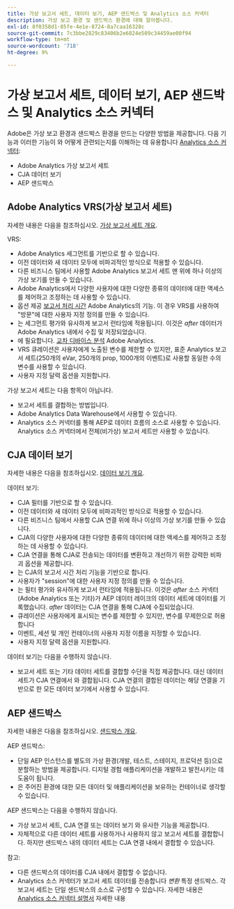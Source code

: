 ```yaml
---
title: 가상 보고서 세트, 데이터 보기, AEP 샌드박스 및 Analytics 소스 커넥터
description: 가상 보고 환경 및 샌드박스 환경에 대해 알아봅니다.
exl-id: 8f0358d1-85fe-4e1e-8724-8a7caa16328c
source-git-commit: 7c3bbe2829c83406b2e6824e509c34459ae00f94
workflow-type: tm+mt
source-wordcount: '718'
ht-degree: 9%

---
```


# 가상 보고서 세트, 데이터 보기, AEP 샌드박스 및 Analytics 소스 커넥터

Adobe은 가상 보고 환경과 샌드박스 환경을 만드는 다양한 방법을 제공합니다. 다음 기능과 이러한 기능이 와 어떻게 관련되는지를 이해하는 데 유용합니다 [Analytics 소스 커넥터](https://experienceleague.adobe.com/docs/experience-platform/sources/ui-tutorials/create/adobe-applications/analytics.html?lang=ko):

* Adobe Analytics 가상 보고서 세트
* CJA 데이터 보기
* AEP 샌드박스

## Adobe Analytics VRS(가상 보고서 세트)

자세한 내용은 다음을 참조하십시오. [가상 보고서 세트 개요](https://experienceleague.adobe.com/docs/analytics/components/virtual-report-suites/vrs-about.html?lang=ko-KR).

VRS:

* Adobe Analytics 세그먼트를 기반으로 할 수 있습니다.
* 이전 데이터와 새 데이터 모두에 비파괴적인 방식으로 적용할 수 있습니다.
* 다른 비즈니스 팀에서 사용할 Adobe Analytics 보고서 세트 맨 위에 하나 이상의 가상 보기를 만들 수 있습니다.
* Adobe Analytics에서 다양한 사용자에 대한 다양한 종류의 데이터에 대한 액세스를 제어하고 조정하는 데 사용할 수 있습니다.
* 옵션 제공 [보고서 처리 시간](https://experienceleague.adobe.com/docs/analytics/components/virtual-report-suites/vrs-report-time-processing.html?lang=ko-KR) Adobe Analytics의 기능. 이 경우 VRS를 사용하여 &quot;방문&quot;에 대한 사용자 지정 정의를 만들 수 있습니다.
* 는 세그먼트 평가와 유사하게 보고서 런타임에 적용됩니다. 이것은 _after_ 데이터가 Adobe Analytics 내에서 수집 및 저장되었습니다.
* 에 필요합니다. [교차 디바이스 분석](https://experienceleague.adobe.com/docs/analytics/components/cda/overview.html?lang=ko-KR) Adobe Analytics.
* VRS 큐레이션은 사용자에게 노출된 변수를 제한할 수 있지만, 표준 Analytics 보고서 세트(250개의 eVar, 250개의 prop, 1000개의 이벤트)로 사용할 동일한 수의 변수를 사용할 수 있습니다.
* 사용자 지정 달력 옵션을 지원합니다.

가상 보고서 세트는 다음 항목이 아닙니다.

* 보고서 세트를 결합하는 방법입니다.
* Adobe Analytics Data Warehouse에서 사용할 수 있습니다.
* Analytics 소스 커넥터를 통해 AEP로 데이터 흐름의 소스로 사용할 수 있습니다. Analytics 소스 커넥터에서 전체(비가상) 보고서 세트만 사용할 수 있습니다.


## CJA 데이터 보기

자세한 내용은 다음을 참조하십시오. [데이터 보기 개요](https://experienceleague.adobe.com/docs/analytics-platform/using/cja-dataviews/data-views.html?lang=ko-KR).

데이터 보기:

* CJA 필터를 기반으로 할 수 있습니다.
* 이전 데이터와 새 데이터 모두에 비파괴적인 방식으로 적용할 수 있습니다.
* 다른 비즈니스 팀에서 사용할 CJA 연결 위에 하나 이상의 가상 보기를 만들 수 있습니다.
* CJA의 다양한 사용자에 대한 다양한 종류의 데이터에 대한 액세스를 제어하고 조정하는 데 사용할 수 있습니다.
* CJA 연결을 통해 CJA로 전송되는 데이터를 변환하고 개선하기 위한 강력한 비파괴 옵션을 제공합니다.
* 는 CJA의 보고서 시간 처리 기능을 기반으로 합니다.
* 사용자가 &quot;session&quot;에 대한 사용자 지정 정의를 만들 수 있습니다.
* 는 필터 평가와 유사하게 보고서 런타임에 적용됩니다. 이것은 _after_ 소스 커넥터(Adobe Analytics 또는 기타)가 AEP 데이터 레이크의 데이터 세트에 데이터를 기록했습니다. _after_ 데이터는 CJA 연결을 통해 CJA에 수집되었습니다.
* 큐레이션은 사용자에게 표시되는 변수를 제한할 수 있지만, 변수를 무제한으로 허용합니다
* 이벤트, 세션 및 개인 컨테이너의 사용자 지정 이름을 지정할 수 있습니다.
* 사용자 지정 달력 옵션을 지원합니다.

데이터 보기는 다음을 수행하지 않습니다.

* 보고서 세트 또는 기타 데이터 세트를 결합할 수단을 직접 제공합니다. 대신 데이터 세트가 CJA 연결에서 와 결합됩니다. CJA 연결의 결합된 데이터는 해당 연결을 기반으로 한 모든 데이터 보기에서 사용할 수 있습니다.

## AEP 샌드박스

자세한 내용은 다음을 참조하십시오. [샌드박스 개요](https://experienceleague.adobe.com/docs/experience-platform/sandbox/home.html?lang=ko-KR).

AEP 샌드박스:

* 단일 AEP 인스턴스를 별도의 가상 환경(개발, 테스트, 스테이지, 프로덕션 등)으로 분할하는 방법을 제공합니다. 디지털 경험 애플리케이션을 개발하고 발전시키는 데 도움이 됩니다.
* 은 주어진 환경에 대한 모든 데이터 및 애플리케이션을 보유하는 컨테이너로 생각할 수 있습니다.

AEP 샌드박스는 다음을 수행하지 않습니다.

* 가상 보고서 세트, CJA 연결 또는 데이터 보기 와 유사한 기능을 제공합니다.
* 자체적으로 다른 데이터 세트를 사용하거나 사용하지 않고 보고서 세트를 결합합니다. 하지만 샌드박스 내의 데이터 세트는 CJA 연결 내에서 결합할 수 있습니다.

참고:

* 다른 샌드박스의 데이터를 CJA 내에서 결합할 수 없습니다.
* Analytics 소스 커넥터가 보고서 세트 데이터를 전송합니다 _변환_ 특정 샌드박스. 각 보고서 세트는 단일 샌드박스의 소스로 구성할 수 있습니다. 자세한 내용은 [Analytics 소스 커넥터 설명서](https://experienceleague.adobe.com/docs/experience-platform/sources/ui-tutorials/create/adobe-applications/analytics.html?lang=en) 자세한 내용

